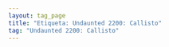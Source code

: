 ```yaml
---
layout: tag_page
title: "Etiqueta: Undaunted 2200: Callisto"
tag: "Undaunted 2200: Callisto"
---
```

